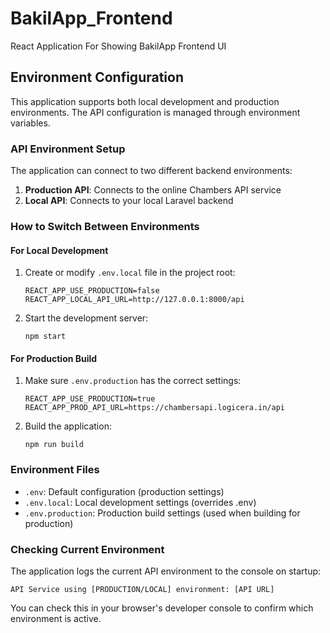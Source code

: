 # BakilApp_Frontend
React Application For Showing BakilApp Frontend UI

## Environment Configuration

This application supports both local development and production environments. The API configuration is managed through environment variables.

### API Environment Setup

The application can connect to two different backend environments:

1. **Production API**: Connects to the online Chambers API service
2. **Local API**: Connects to your local Laravel backend

### How to Switch Between Environments

#### For Local Development

1. Create or modify `.env.local` file in the project root:
   ```
   REACT_APP_USE_PRODUCTION=false
   REACT_APP_LOCAL_API_URL=http://127.0.0.1:8000/api
   ```

2. Start the development server:
   ```
   npm start
   ```

#### For Production Build

1. Make sure `.env.production` has the correct settings:
   ```
   REACT_APP_USE_PRODUCTION=true
   REACT_APP_PROD_API_URL=https://chambersapi.logicera.in/api
   ```

2. Build the application:
   ```
   npm run build
   ```

### Environment Files

- `.env`: Default configuration (production settings)
- `.env.local`: Local development settings (overrides .env)
- `.env.production`: Production build settings (used when building for production)

### Checking Current Environment

The application logs the current API environment to the console on startup:
```
API Service using [PRODUCTION/LOCAL] environment: [API URL]
```

You can check this in your browser's developer console to confirm which environment is active.
